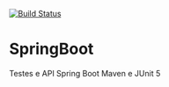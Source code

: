 [![Build Status](https://travis-ci.com/Lucas-Angelo/SpringBoot.svg?branch=main)](https://travis-ci.com/Lucas-Angelo/SpringBoot)
# SpringBoot
Testes e API Spring Boot Maven e JUnit 5
